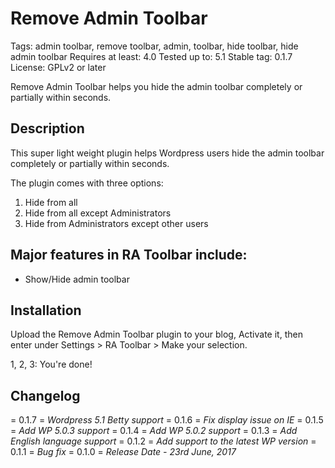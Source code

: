 # Remove Admin Toolbar #

Tags: admin toolbar, remove toolbar, admin, toolbar, hide toolbar, hide admin toolbar
Requires at least: 4.0
Tested up to: 5.1
Stable tag: 0.1.7
License: GPLv2 or later

Remove Admin Toolbar helps you hide the admin toolbar completely or partially within seconds.


## Description ##

This super light weight plugin helps Wordpress users hide the admin toolbar completely or partially within seconds. 

The plugin comes with three options:
1. Hide from all
2. Hide from all except Administrators
3. Hide from Administrators except other users


## Major features in RA Toolbar include: ##

* Show/Hide admin toolbar

## Installation ##

Upload the Remove Admin Toolbar plugin to your blog, Activate it, then enter under Settings > RA Toolbar > Make your selection.

1, 2, 3: You're done!

## Changelog ##

= 0.1.7 =
*Wordpress 5.1 Betty support*
= 0.1.6 =
*Fix display issue on IE*
= 0.1.5 =
*Add WP 5.0.3 support*
= 0.1.4 =
*Add WP 5.0.2 support*
= 0.1.3 =
*Add English language support*
= 0.1.2 =
*Add support to the latest WP version*
= 0.1.1 =
*Bug fix*
= 0.1.0 =
*Release Date - 23rd June, 2017*